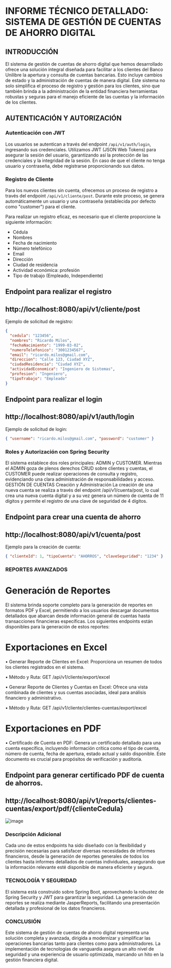 # INFORME TÉCNICO DETALLADO: SISTEMA DE GESTIÓN DE CUENTAS DE AHORRO DIGITAL

## INTRODUCCIÓN

El sistema de gestión de cuentas de ahorro digital que hemos desarrollado ofrece una solución integral diseñada para facilitar a los clientes del Banco Unilibre la apertura y consulta de cuentas bancarias. Esto incluye cambios de estado y la administración de cuentas de manera digital. Este sistema no solo simplifica el proceso de registro y gestión para los clientes, sino que también brinda a la administración de la entidad financiera herramientas robustas y seguras para el manejo eficiente de las cuentas y la información de los clientes.

## AUTENTICACIÓN Y AUTORIZACIÓN

### Autenticación con JWT

Los usuarios se autentican a través del endpoint `/api/v1/auth/login`, ingresando sus credenciales. Utilizamos JWT (JSON Web Tokens) para asegurar la sesión del usuario, garantizando así la protección de las credenciales y la integridad de la sesión. En caso de que el cliente no tenga usuario y contraseña, debe registrarse proporcionando sus datos.

### Registro de Cliente

Para los nuevos clientes sin cuenta, ofrecemos un proceso de registro a través del endpoint `/api/v1/cliente/post`. Durante este proceso, se genera automáticamente un usuario y una contraseña (establecida por defecto como "customer") para el cliente.

Para realizar un registro eficaz, es necesario que el cliente proporcione la siguiente información:

- Cédula
- Nombres
- Fecha de nacimiento
- Número telefónico
- Email
- Dirección
- Ciudad de residencia
- Actividad económica: profesión
- Tipo de trabajo (Empleado, Independiente)
  
## Endpoint para realizar el registro

## http://localhost:8080/api/v1/cliente/post

Ejemplo de solicitud de registro:

```json
{
  "cedula": "123456",
  "nombres": "Ricardo Milos",
  "fechaNacimiento": "1999-03-02",
  "numeroTelefonico": "3001234567",
  "email": "ricardo.milos@gmail.com",
  "direccion": "Calle 123, Ciudad XYZ",
  "ciudadResidencia": "Ciudad XYZ",
  "actividadEconomica": "Ingeniero de Sistemas",
  "profesion": "Ingeniero",
  "tipoTrabajo": "Empleado"
}
```
## Endpoint para realizar el login 

## http://localhost:8080/api/v1/auth/login

Ejemplo de solicitud de login:

```json
{ "username": "ricardo.milos@gmail.com", "password": "customer" }
```

### Roles y Autorización con Spring Security

El sistema establece dos roles principales: ADMIN y CUSTOMER. Mientras el ADMIN goza de plenos derechos CRUD sobre clientes y cuentas, el CUSTOMER puede realizar operaciones de consulta y registro, evidenciando una clara administración de responsabilidades y acceso.
GESTIÓN DE CUENTAS
Creación y Administración
La creación de una nueva cuenta se realiza a través del endpoint /api/v1/cuenta/post, lo cual crea una nueva cuenta digital y a su vez genera un número de cuenta de 11 dígitos y permite el registro de una clave de seguridad de 4 dígitos.

## Endpoint para crear una cuenta de ahorro 

## http://localhost:8080/api/v1/cuenta/post

Ejemplo para la creación de cuenta:

```json
{ "clienteId": 1, "tipoCuenta": "AHORROS", "claveSeguridad": "1234" }
```

### REPORTES AVANZADOS

# Generación de Reportes

El sistema brinda soporte completo para la generación de reportes en formatos PDF y Excel, permitiendo a los usuarios descargar documentos detallados que abarcan desde información general de cuentas hasta transacciones financieras específicas. Los siguientes endpoints están disponibles para la generación de estos reportes:

# Exportaciones en Excel

•	Generar Reporte de Clientes en Excel: Proporciona un resumen de todos los clientes registrados en el sistema.

•	Método y Ruta: GET /api/v1/cliente/export/excel

•	Generar Reporte de Clientes y Cuentas en Excel: Ofrece una vista combinada de clientes y sus cuentas asociadas, ideal para análisis financiero y administrativo.

•	Método y Ruta: GET /api/v1/cliente/clientes-cuentas/export/excel

# Exportaciones en PDF

•	Certificado de Cuenta en PDF: Genera un certificado detallado para una cuenta específica, incluyendo información crítica como el tipo de cuenta, número de cuenta, fecha de apertura, estado actual y saldo disponible. Este documento es crucial para propósitos de verificación y auditoría.

## Endpoint para generar certificado PDF de cuenta de ahorros.

## http://localhost:8080/api/v1/reports/clientes-cuentas/export/pdf/{clienteCedula}

 ![image](https://github.com/Julian1699/Back-API-Banco-Unlibre/assets/114323630/45e5565c-8a79-4ccb-be36-4e188dd1c01d)

### Descripción Adicional
Cada uno de estos endpoints ha sido diseñado con la flexibilidad y precisión necesarias para satisfacer diversas necesidades de informes financieros, desde la generación de reportes generales de todos los clientes hasta informes detallados de cuentas individuales, asegurando que la información relevante esté disponible de manera eficiente y segura.

### TECNOLOGÍA Y SEGURIDAD
El sistema está construido sobre Spring Boot, aprovechando la robustez de Spring Security y JWT para garantizar la seguridad. La generación de reportes se realiza mediante JasperReports, facilitando una presentación detallada y profesional de los datos financieros.

### CONCLUSIÓN
Este sistema de gestión de cuentas de ahorro digital representa una solución completa y avanzada, dirigida a modernizar y simplificar las operaciones bancarias tanto para clientes como para administradores. La implementación de tecnologías de vanguardia asegura un alto nivel de seguridad y una experiencia de usuario optimizada, marcando un hito en la gestión financiera digital.

